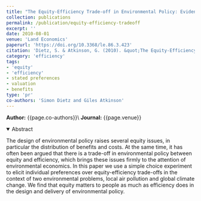```yaml
---
title: "The Equity-Efficiency Trade-off in Environmental Policy: Evidence from Stated Preferences"
collection: publications
permalink: /publication/equity-efficiency-tradeoff
excerpt: ''
date: 2010-08-01
venue: 'Land Economics'
paperurl: 'https://doi.org/10.3368/le.86.3.423'
citation: 'Dietz, S. & Atkinson, G. (2010). &quot;The Equity-Efficiency Trade-off in Environmental Policy: Evidence from Stated Preferences &quot; <i>  Land Economics </i>. 86(3): 423-443.'
category: 'efficiency'
tags: 
- 'equity'
- 'efficiency'
- stated preferences
- valuation
- benefits
type: 'pr'
co-authors: 'Simon Dietz and Giles Atkinson'
---
```


**Author:** {{page.co-authors}}\\
**Journal:** {{page.venue}}


<details open>
<summary>
Abstract
</summary>

<p>
The design of environmental policy raises several equity issues, in particular the distribution of benefits and costs. At the same time, it has often been argued that there is a trade-off in environmental policy between equity and efficiency, which brings these issues firmly to the attention of environmental economics. In this paper we use a simple choice experiment to elicit individual preferences over equity-efficiency trade-offs in the context of two environmental problems, local air pollution and global climate change. We find that equity matters to people as much as efficiency does in the design and delivery of environmental policy.
</p>

</details>

